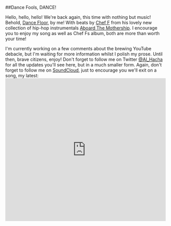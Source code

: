 <!-- 
.. title: Dance Floor For Your Feet
.. slug: dance-floor-for-your-feet
.. date: 2014/06/24 12:47:08
.. tags: music, dance, Update, collaboration 
.. link: 
.. description: 
.. type: text
-->

##Dance Fools, DANCE!

Hello, hello, hello! We're back again, this time with nothing but music! Behold, [Dance Floor](https://soundcloud.com/al_hacha/dance-floor-produced-by-chef-f), by me! With beats by [Chef F](https://soundcloud.com/al_hacha/dance-floor-produced-by-chef-f) from his lovely new collection of hip-hop instrumentals [Aboard The Mothership](https://soundcloud.com/al_hacha/dance-floor-produced-by-chef-f). I encourage you to enjoy my song as well as Chef Fs album, both are more than worth your time!

I'm currently working on a few comments about the brewing YouTube debacle, but I'm waiting for more information whilst I polish my prose. Until then, brave citizens, enjoy! Don't forget to follow me on Twitter <a href="https://twitter.com/intent/user?screen_name=Al_Hacha">@Al_Hacha</a>  for all the updates you'll see here, but in a much smaller form. Again, don't forget to follow me on [SoundCloud](https://soundcloud.com/al_hacha), just to encourage you we'll exit on a song, my latest: <iframe width="100%" height="450" scrolling="no" frameborder="no" src="https://w.soundcloud.com/player/?url=https%3A//api.soundcloud.com/users/49201073&amp;color=ff5500&amp;auto_play=false&amp;hide_related=false&amp;show_artwork=true&amp;show_comments=true&amp;show_user=true&amp;show_reposts=false"></iframe>
